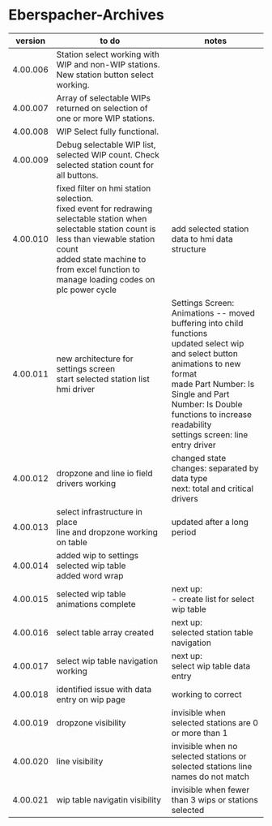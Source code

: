 # Eberspacher-Archives
version | to do | notes
--------|-------|------
4.00.006 | Station select working with WIP and non-WIP stations. New station button select working. <br/> |
4.00.007 | Array of selectable WIPs returned on selection of one or more WIP stations. <br/> |
4.00.008 | WIP Select fully functional. <br/> |
4.00.009 | Debug selectable WIP list, selected WIP count. Check selected station count for all buttons. <br/> |
4.00.010 | fixed filter on hmi station selection. </br> fixed event for redrawing selectable station when selectable station count is less than viewable station count </br> added state machine to from excel function to manage loading codes on plc power cycle| add selected station data to hmi data structure
4.00.011 | new architecture for settings screen </br> start selected station list hmi driver | Settings Screen: Animations -- moved buffering into child functions </br> updated select wip and select button animations to new format </br> made Part Number: Is Single and Part Number: Is Double functions to increase readability </br> settings screen: line entry driver
4.00.012 | dropzone and line io field drivers working | changed state changes: separated by data type </br> next: total and critical drivers
4.00.013 | select infrastructure in place</br> line and dropzone working on table | updated after a long period
4.00.014 | added wip to settings selected wip table</br> added word wrap | 
4.00.015 | selected wip table animations complete | next up:</br> -  create list for select wip table
4.00.016 | select table array created | next up: </br> selected station table navigation
4.00.017 | select wip table navigation working | next up: </br> select wip table data entry
4.00.018 | identified issue with data entry on wip page | working to correct
4.00.019 | dropzone visibility | invisible when selected stations are 0 or more than 1
4.00.020 | line visibility | invisible when no selected stations or selected stations line names do not match
4.00.021 | wip table navigatin visibility | invisible when fewer than 3 wips or stations selected